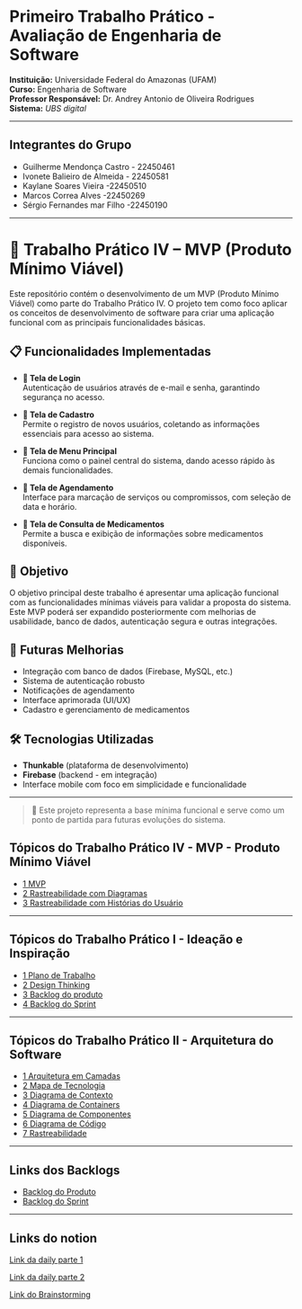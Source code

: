 # Primeiro Trabalho Prático - Avaliação de Engenharia de Software

**Instituição:** Universidade Federal do Amazonas (UFAM)  
**Curso:** Engenharia de Software  
**Professor Responsável:** Dr. Andrey Antonio de Oliveira Rodrigues  
**Sistema:** *UBS digital*

---

## Integrantes do Grupo

- Guilherme Mendonça Castro - 22450461
- Ivonete Balieiro de Almeida - 22450581
- Kaylane Soares Vieira -22450510
- Marcos Correa Alves -22450269
- Sérgio Fernandes mar Filho -22450190
  
---

# 🧪 Trabalho Prático IV – MVP (Produto Mínimo Viável)

Este repositório contém o desenvolvimento de um MVP (Produto Mínimo Viável) como parte do Trabalho Prático IV. O projeto tem como foco aplicar os conceitos de desenvolvimento de software para criar uma aplicação funcional com as principais funcionalidades básicas.

## 📋 Funcionalidades Implementadas

- **🔐 Tela de Login**  
  Autenticação de usuários através de e-mail e senha, garantindo segurança no acesso.

- **📝 Tela de Cadastro**  
  Permite o registro de novos usuários, coletando as informações essenciais para acesso ao sistema.

- **📱 Tela de Menu Principal**  
  Funciona como o painel central do sistema, dando acesso rápido às demais funcionalidades.

- **📆 Tela de Agendamento**  
  Interface para marcação de serviços ou compromissos, com seleção de data e horário.

- **💊 Tela de Consulta de Medicamentos**  
  Permite a busca e exibição de informações sobre medicamentos disponíveis.

## 🎯 Objetivo

O objetivo principal deste trabalho é apresentar uma aplicação funcional com as funcionalidades mínimas viáveis para validar a proposta do sistema. Este MVP poderá ser expandido posteriormente com melhorias de usabilidade, banco de dados, autenticação segura e outras integrações.

## 🚧 Futuras Melhorias

- Integração com banco de dados (Firebase, MySQL, etc.)
- Sistema de autenticação robusto
- Notificações de agendamento
- Interface aprimorada (UI/UX)
- Cadastro e gerenciamento de medicamentos

## 🛠️ Tecnologias Utilizadas

- **Thunkable** (plataforma de desenvolvimento)
- **Firebase** (backend - em integração)
- Interface mobile com foco em simplicidade e funcionalidade

---

> 📌 Este projeto representa a base mínima funcional e serve como um ponto de partida para futuras evoluções do sistema.

## Tópicos do Trabalho Prático IV - MVP - Produto Mínimo Viável

- [1 MVP](https://github.com/Kaylanesoar/ES1/blob/main/MVP%20–%20Produto%20Mínimo%20%20Viável/MVP.md)
- [2 Rastreabilidade com Diagramas](https://github.com/Kaylanesoar/ES1/blob/main/MVP%20–%20Produto%20Mínimo%20%20Viável/Rastreabilidade_com_diagramas.md)
- [3 Rastreabilidade com Histórias do Usuário](https://github.com/Kaylanesoar/ES1/blob/main/MVP%20–%20Produto%20Mínimo%20%20Viável/Rastreabilidade_com_historias_de_usuario.md)


---
## Tópicos do Trabalho Prático I - Ideação e Inspiração

- [1 Plano de Trabalho](https://github.com/Kaylanesoar/ES1/blob/main/trabalho-pratico/1_plano_de_trabalho.md)
- [2 Design Thinking](https://github.com/Kaylanesoar/ES1/blob/main/trabalho-pratico/2_design_thinking.md)
- [3 Backlog do produto](https://github.com/Kaylanesoar/ES1/blob/main/trabalho-pratico/3_backlog-do-produto.md)
- [4 Backlog do Sprint](https://github.com/Kaylanesoar/ES1/blob/main/trabalho-pratico/4_backlog-do-sprint.md)
---
## Tópicos do Trabalho Prático II - Arquitetura do Software

- [1 Arquitetura em Camadas](https://github.com/Kaylanesoar/ES1/blob/main/Arquitetura_do_Software/1_Arquitetura_em_camadas.md)
- [2 Mapa de Tecnologia](https://github.com/Kaylanesoar/ES1/blob/main/Arquitetura_do_Software/2_Mapa_tecnologia.md)
- [3 Diagrama de Contexto](https://github.com/Kaylanesoar/ES1/blob/main/Arquitetura_do_Software/3_Diagrama_de_Contexto.md)
- [4 Diagrama de Containers](https://github.com/Kaylanesoar/ES1/blob/main/Arquitetura_do_Software/4_Diagrama_de_Containers.md)
- [5 Diagrama de Componentes](https://github.com/Kaylanesoar/ES1/blob/main/Arquitetura_do_Software/5_Diagrama_de_Componentes.md)
- [6 Diagrama de Código](https://github.com/Kaylanesoar/ES1/blob/main/Arquitetura_do_Software/6_Diagrama_de_Código.md)
- [7 Rastreabilidade](https://github.com/Kaylanesoar/ES1/blob/main/Arquitetura_do_Software/7_Rastreabilidade.md)
---
## Links dos Backlogs
- [Backlog do Produto](https://github.com/users/Kaylanesoar/projects/4)
- [Backlog do Sprint](https://github.com/users/Kaylanesoar/projects/5)
---

## Links do notion

[Link da daily parte 1](https://www.notion.so/1f0e7ce1a842801da497c3cb7ee1f9bc?v=1f0e7ce1a8428071b56f000c0e71389d&pvs=4)

[Link da daily parte 2](https://www.notion.so/214e7ce1a84280e88e19c37d111fe01a?v=214e7ce1a842806eaae7000c1234dbd5&source=copy_link)

[Link do Brainstorming](https://www.notion.so/1e7e7ce1a842804db0d7e291e0f5463e?v=1e7e7ce1a842807fafe6000ce07a1aca&pvs=4)
